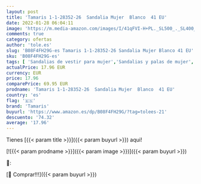 ```yaml
---
layout: post
title: 'Tamaris 1-1-28352-26  Sandalia Mujer  Blanco  41 EU'
date: 2022-01-28 06:04:11
image: 'https://m.media-amazon.com/images/I/41qFVI-H+PL._SL500_._SL400_.jpg'
comments: true
category: ofertas
author: 'tole.es'
slug: 'B08F4FH29G-es Tamaris 1-1-28352-26 Sandalia Mujer Blanco 41 EU'
sku: 'B08F4FH29G-es'
tags: [ 'Sandalias de vestir para mujer','Sandalias y palas de mujer','Zapatos','Zapatos para mujer','Zapatos y complementos','sandalia','tamaris', ]
actualPrice: 17.96 EUR
currency: EUR
price: 17.96
comparePrice: 69.95 EUR
prodname: 'Tamaris 1-1-28352-26  Sandalia Mujer  Blanco  41 EU'
country: 'es'
flag: '🇪🇸'
brand: 'Tamaris'
buyurl: 'https://www.amazon.es/dp/B08F4FH29G/?tag=tolees-21'
descuento: '74.32'
average: '17.96'
---
```


Tienes [{{< param title >}}]({{< param buyurl >}}) aqui!

[![{{< param prodname >}}]({{< param image >}})]({{< param buyurl >}})

🔎:


[🛒 Comprar!!!]({{< param buyurl >}})
